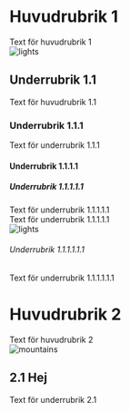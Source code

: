 # Huvudrubrik 1
Text för huvudrubrik 1  
![lights](https://www.w3schools.com/w3css/img_lights.jpg)
## Underrubrik 1.1
Text för huvudrubrik 1.1
### Underrubrik 1.1.1
Text för underrubrik 1.1.1
#### Underrubrik 1.1.1.1
##### Underrubrik 1.1.1.1.1
Text för underrubrik 1.1.1.1.1  
Text för underrubrik 1.1.1.1.1  
![lights](https://www.w3schools.com/w3css/img_lights.jpg)
###### Underrubrik 1.1.1.1.1.1
Text för underrubrik 1.1.1.1.1.1
# Huvudrubrik 2
Text för huvudrubrik 2  
![mountains](https://www.w3schools.com/w3css/img_mountains.jpg)
## 2.1 Hej
Text för underrubrik 2.1